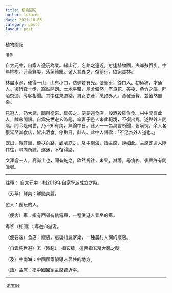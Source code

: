 ```yaml
---
title: 植物园记
author: luthree
date: 2021-10-05
category: posts
layout: post
---
```


植物園記

`澤子`

自太元中，自家人遊玩為業。緣山行，忘路之遠近。忽逢植物園，夾岸數百步，中無桃樹，芳草鮮美，落英繽紛。遊人甚異之，復前行，欲窮其林。

林盡水源，便得一山，山有小口，仿佛若有光。便舍車，從口入。初極狹，才通人。復行數十步，豁然開朗。土地平曠，屋舍儼然，有良花、美樹、桑竹之屬。阡陌交通，導客相聞。其中往來遊樂，男女衣著，悉如外人。黃發垂髫，並怡然自樂。

見遊人，乃大驚，問所從來。具答之。便要還食店，設酒殺雞作食。村中聞有此人，鹹來問訊。自雲先世避玄時亂，率妻子邑人來此絕境，不復出焉，遂與外人間隔。問今是何世，乃不知有美，無論中日。此人一一為具言所聞，皆嘆惋。余人各復延至其食店，皆出酒食。停數日，辭去。此中人語雲：「不足為外人道也。」

既出，得其車，便扶向路，處處誌之。及中南海，詣主席，說如此。主席即遣人隨其往，尋向所誌，遂迷，不復得路。

文澤睿三人，高尚士也，聞有蛇之，欣然規往，未果，淋雨，尋病終，後興許有問津者。

------

註釋：
自太元中：指2019年自家學派成立之時。 

（芳草）鮮美：鮮艷美麗。

遊人：遊玩的人。 

（便舍）車：指有西郊有軌電車，一種供遊人乘坐的車。

導客（相聞）：導遊和遊客。

（便要還）食店：飯店，這裏指農家樂，一種農村人開的飯店。 

（自雲先世避）玄（時亂）：指玄精，這裏指玄精大亂之時。
 
（及）中南海：中國國家領導人居住的地方。 

（詣）主席：指中國國家主席習近平。

-------

[luthree](http://luthree.tk)

